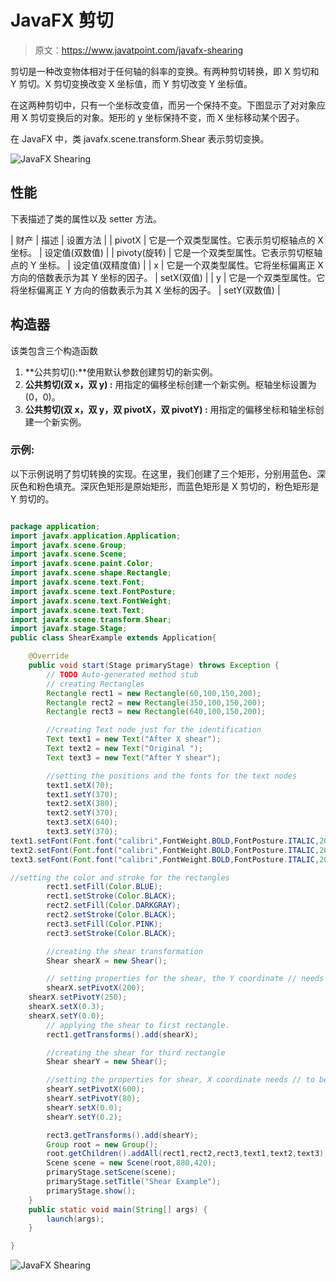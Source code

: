 # JavaFX 剪切

> 原文：<https://www.javatpoint.com/javafx-shearing>

剪切是一种改变物体相对于任何轴的斜率的变换。有两种剪切转换，即 X 剪切和 Y 剪切。X 剪切变换改变 X 坐标值，而 Y 剪切改变 Y 坐标值。

在这两种剪切中，只有一个坐标改变值，而另一个保持不变。下图显示了对对象应用 X 剪切变换后的对象。矩形的 y 坐标保持不变，而 X 坐标移动某个因子。

在 JavaFX 中，类 javafx.scene.transform.Shear 表示剪切变换。

![JavaFX Shearing](../img/e1bab99b5945c5755848c86bd4654934.png)

## 性能

下表描述了类的属性以及 setter 方法。

| 财产 | 描述 | 设置方法 |
| pivotX | 它是一个双类型属性。它表示剪切枢轴点的 X 坐标。 | 设定值(双数值) |
| pivoty(旋转) | 它是一个双类型属性。它表示剪切枢轴点的 Y 坐标。 | 设定值(双精度值) |
| x | 它是一个双类型属性。它将坐标偏离正 X 方向的倍数表示为其 Y 坐标的因子。 | setX(双值) |
| y | 它是一个双类型属性。它将坐标偏离正 Y 方向的倍数表示为其 X 坐标的因子。 | setY(双数值) |

## 构造器

该类包含三个构造函数

1.  **公共剪切():**使用默认参数创建剪切的新实例。
2.  **公共剪切(双 x，双 y) :** 用指定的偏移坐标创建一个新实例。枢轴坐标设置为(0，0)。
3.  **公共剪切(双 x，双 y，双 pivotX，双 pivotY) :** 用指定的偏移坐标和轴坐标创建一个新实例。

### 示例:

以下示例说明了剪切转换的实现。在这里，我们创建了三个矩形，分别用蓝色、深灰色和粉色填充。深灰色矩形是原始矩形，而蓝色矩形是 X 剪切的，粉色矩形是 Y 剪切的。

```java

package application;
import javafx.application.Application;
import javafx.scene.Group;
import javafx.scene.Scene;
import javafx.scene.paint.Color;
import javafx.scene.shape.Rectangle;
import javafx.scene.text.Font;
import javafx.scene.text.FontPosture;
import javafx.scene.text.FontWeight;
import javafx.scene.text.Text;
import javafx.scene.transform.Shear;
import javafx.stage.Stage;
public class ShearExample extends Application{

	@Override
	public void start(Stage primaryStage) throws Exception {
		// TODO Auto-generated method stub
		// creating Rectangles 
		Rectangle rect1 = new Rectangle(60,100,150,200);
		Rectangle rect2 = new Rectangle(350,100,150,200);
		Rectangle rect3 = new Rectangle(640,100,150,200);

		//creating Text node just for the identification	
		Text text1 = new Text("After X shear");
		Text text2 = new Text("Original ");
		Text text3 = new Text("After Y shear");

		//setting the positions and the fonts for the text nodes
		text1.setX(70);
		text1.setY(370);
		text2.setX(380);
		text2.setY(370);
		text3.setX(640);
		text3.setY(370);
text1.setFont(Font.font("calibri",FontWeight.BOLD,FontPosture.ITALIC,20));
text2.setFont(Font.font("calibri",FontWeight.BOLD,FontPosture.ITALIC,20));
text3.setFont(Font.font("calibri",FontWeight.BOLD,FontPosture.ITALIC,20));

//setting the color and stroke for the rectangles 
		rect1.setFill(Color.BLUE);
		rect1.setStroke(Color.BLACK);
		rect2.setFill(Color.DARKGRAY);
		rect2.setStroke(Color.BLACK);
		rect3.setFill(Color.PINK);
		rect3.setStroke(Color.BLACK);

		//creating the shear transformation 
		Shear shearX = new Shear();

		// setting properties for the shear, the Y coordinate // needs to set to (0,0) for the X-shear transformation 
		shearX.setPivotX(200); 
	shearX.setPivotY(250);
	shearX.setX(0.3); 
	shearX.setY(0.0);
		// applying the shear to first rectangle. 	
		rect1.getTransforms().add(shearX);

		//creating the shear for third rectangle
		Shear shearY = new Shear();

		//setting the properties for shear, X coordinate needs // to be set to (0,0) in order to implement Y-shear
		shearY.setPivotX(600);
		shearY.setPivotY(80);
		shearY.setX(0.0);
		shearY.setY(0.2);

		rect3.getTransforms().add(shearY);
		Group root = new Group();
		root.getChildren().addAll(rect1,rect2,rect3,text1,text2,text3);
		Scene scene = new Scene(root,880,420);
		primaryStage.setScene(scene);
		primaryStage.setTitle("Shear Example");
		primaryStage.show();
	}
	public static void main(String[] args) {
		launch(args);
	}

}

```

![JavaFX Shearing](../img/9a66071f763742483e40963e48c9cd72.png)
